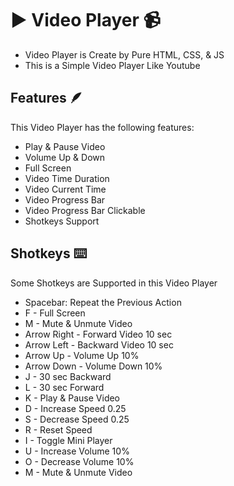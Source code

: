 # ▶️ Video Player 📹
- Video Player is Create by Pure HTML, CSS, & JS
- This is a Simple Video Player Like Youtube

## Features 🪶
This Video Player has the following features:
- Play & Pause Video
- Volume Up & Down
- Full Screen
- Video Time Duration
- Video Current Time
- Video Progress Bar
- Video Progress Bar Clickable
- Shotkeys Support

## Shotkeys ⌨️
Some Shotkeys are Supported in this Video Player
- Spacebar: Repeat the Previous Action
- F - Full Screen
- M - Mute & Unmute Video
- Arrow Right - Forward Video 10 sec
- Arrow Left - Backward Video 10 sec
- Arrow Up - Volume Up 10%
- Arrow Down - Volume Down 10%
- J - 30 sec Backward
- L - 30 sec Forward
- K - Play & Pause Video
- D - Increase Speed 0.25
- S - Decrease Speed 0.25
- R - Reset Speed
- I - Toggle Mini Player
- U - Increase Volume 10%
- O - Decrease Volume 10%
- M - Mute & Unmute Video

